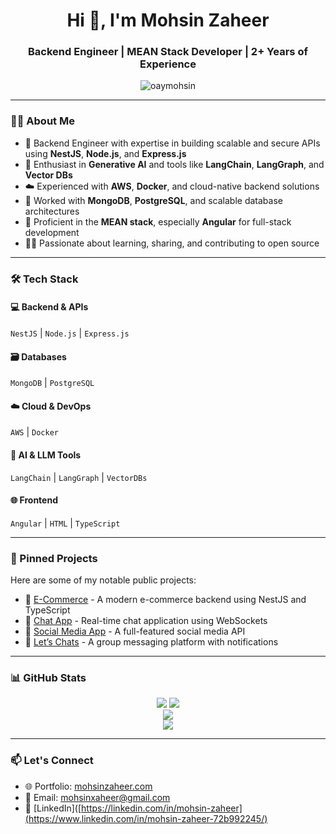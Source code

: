 <h1 align="center">Hi 👋, I'm Mohsin Zaheer</h1>
<h3 align="center">Backend Engineer | MEAN Stack Developer | 2+ Years of Experience</h3>

<p align="center">
  <img src="https://komarev.com/ghpvc/?username=oaymohsin&label=Profile%20views&color=0e75b6&style=flat" alt="oaymohsin" />
</p>

---

### 👨‍💻 About Me

- 🚀 Backend Engineer with expertise in building scalable and secure APIs using **NestJS**, **Node.js**, and **Express.js**
- 🧠 Enthusiast in **Generative AI** and tools like **LangChain**, **LangGraph**, and **Vector DBs**
- ☁️ Experienced with **AWS**, **Docker**, and cloud-native backend solutions
- 💾 Worked with **MongoDB**, **PostgreSQL**, and scalable database architectures
- 🧩 Proficient in the **MEAN stack**, especially **Angular** for full-stack development
- 👨‍🏫 Passionate about learning, sharing, and contributing to open source

---

### 🛠️ Tech Stack

#### 💻 Backend & APIs
`NestJS` | `Node.js` | `Express.js`

#### 🗃️ Databases
`MongoDB` | `PostgreSQL`

#### ☁️ Cloud & DevOps
`AWS` | `Docker`

#### 🧠 AI & LLM Tools
`LangChain` | `LangGraph` | `VectorDBs`

#### 🌐 Frontend
`Angular` | `HTML` | `TypeScript`

---

### 📌 Pinned Projects

Here are some of my notable public projects:

- 🛒 [E-Commerce](https://github.com/oaymohsin/e-commerce) - A modern e-commerce backend using NestJS and TypeScript
- 💬 [Chat App](https://github.com/oaymohsin/Chat-App) - Real-time chat application using WebSockets
- 📱 [Social Media App](https://github.com/oaymohsin/Social-Media-App) - A full-featured social media API
- 💭 [Let’s Chats](https://github.com/oaymohsin/Let-s-Chats) - A group messaging platform with notifications

---

### 📊 GitHub Stats

<p align="center">
  <img src="https://github-readme-stats.vercel.app/api?username=oaymohsin&count_private=true&show_icons=true&theme=tokyonight" />
  <img src="https://github-readme-stats.vercel.app/api/top-langs/?username=oaymohsin&layout=compact&theme=tokyonight" />
  <br />
  <img src="https://github-readme-streak-stats.herokuapp.com/?user=oaymohsin&theme=tokyonight" />
  <br />
  <img src="https://github-profile-trophy.vercel.app/?username=oaymohsin&theme=darkhub&no-frame=true" />
</p>



---

### 📫 Let's Connect

- 🌐 Portfolio: [mohsinzaheer.com](https://www.mohsinzaheer.com/)
- 📧 Email: [mohsinxaheer@gmail.com](mailto:mohsinxaheer@gmail.com)
- 💼 [LinkedIn]([https://linkedin.com/in/mohsin-zaheer](https://www.linkedin.com/in/mohsin-zaheer-72b992245/)

